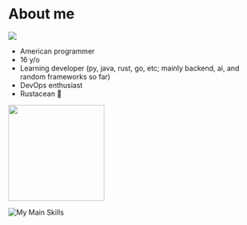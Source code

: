 # About me

[![](https://komarev.com/ghpvc/?username=HyperCodec&style=for-the-badge)](https://github.com/Inflectrix/)

- American programmer
- 16 y/o
- Learning developer (py, java, rust, go, etc; mainly backend, ai, and random frameworks so far)
- DevOps enthusiast
- Rustacean 🦀

<p><img src="https://github-readme-stats.vercel.app/api/top-langs?username=Inflectrix&theme=transparent&hide_border=true&layout=compact&langs_count=10&hide=css" height="192px"></p>

![My Main Skills](https://skillicons.dev/icons?i=discord,bots,docker,flask,github,githubactions,go,gradle,idea,java,md,maven,mongodb,postman,py,pytorch,regex,replit,rocket,rust,stackoverflow,tauri,vscode,wasm,zig)
